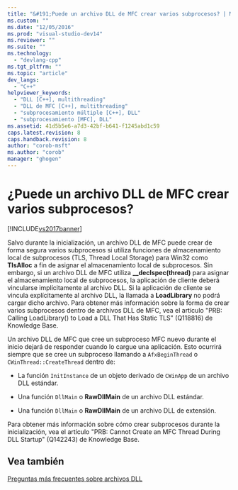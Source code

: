 ```yaml
---
title: "&#191;Puede un archivo DLL de MFC crear varios subprocesos? | Microsoft Docs"
ms.custom: ""
ms.date: "12/05/2016"
ms.prod: "visual-studio-dev14"
ms.reviewer: ""
ms.suite: ""
ms.technology: 
  - "devlang-cpp"
ms.tgt_pltfrm: ""
ms.topic: "article"
dev_langs: 
  - "C++"
helpviewer_keywords: 
  - "DLL [C++], multithreading"
  - "DLL de MFC [C++], multithreading"
  - "subprocesamiento múltiple [C++], DLL"
  - "subprocesamiento [MFC], DLL"
ms.assetid: 41d5b5e6-a7d3-42bf-b641-f1245abd1c59
caps.latest.revision: 8
caps.handback.revision: 8
author: "corob-msft"
ms.author: "corob"
manager: "ghogen"
---
```

# &#191;Puede un archivo DLL de MFC crear varios subprocesos?
[!INCLUDE[vs2017banner](../assembler/inline/includes/vs2017banner.md)]

Salvo durante la inicialización, un archivo DLL de MFC puede crear de forma segura varios subprocesos si utiliza funciones de almacenamiento local de subprocesos \(TLS, Thread Local Storage\) para Win32 como **TlsAlloc** a fin de asignar el almacenamiento local de subprocesos.  Sin embargo, si un archivo DLL de MFC utiliza **\_\_declspec\(thread\)** para asignar el almacenamiento local de subprocesos, la aplicación de cliente deberá vincularse implícitamente al archivo DLL.  Si la aplicación de cliente se vincula explícitamente al archivo DLL, la llamada a **LoadLibrary** no podrá cargar dicho archivo.  Para obtener más información sobre la forma de crear varios subprocesos dentro de archivos DLL de MFC, vea el artículo "PRB: Calling LoadLibrary\(\) to Load a DLL That Has Static TLS" \(Q118816\) de Knowledge Base.  
  
 Un archivo DLL de MFC que cree un subproceso MFC nuevo durante el inicio dejará de responder cuando lo cargue una aplicación.  Esto ocurrirá siempre que se cree un subproceso llamando a `AfxBeginThread` o `CWinThread::CreateThread` dentro de:  
  
-   La función `InitInstance` de un objeto derivado de `CWinApp` de un archivo DLL estándar.  
  
-   Una función `DllMain` o **RawDllMain** de un archivo DLL estándar.  
  
-   Una función `DllMain` o **RawDllMain** de un archivo DLL de extensión.  
  
 Para obtener más información sobre cómo crear subprocesos durante la inicialización, vea el artículo "PRB: Cannot Create an MFC Thread During DLL Startup" \(Q142243\) de Knowledge Base.  
  
## Vea también  
 [Preguntas más frecuentes sobre archivos DLL](../build/dll-frequently-asked-questions.md)